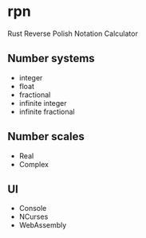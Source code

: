 # rpn
Rust Reverse Polish Notation Calculator

## Number systems
- integer
- float
- fractional
- infinite integer
- infinite fractional

## Number scales
- Real
- Complex

## UI
- Console
- NCurses
- WebAssembly